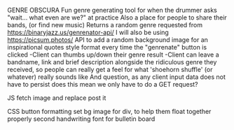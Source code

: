 GENRE OBSCURA
Fun genre generating tool for when the drummer asks "wait... what even are we?" at practice
Also a place for people to share their bands, (or find new music)
Returns a random genre requested from https://binaryjazz.us/genrenator-api/
I will also be using https://picsum.photos/ API to add a random background image for an inspirational quotes style format every time the "genrenate" button is clicked
-Client can thumbs up/down their genre result
-Client can leave a bandname, link and brief description alongside the ridiculous genre they received, so people can really get a feel for what 'shoehorn shuffle' (or whatever) really sounds like
And question, as any client input data does not have to persist does this mean we only have to do a GET request?

JS
fetch image and replace post it

CSS
button formatting
set bg image for div, to help them float together properly
second handwriting font for bulletin board